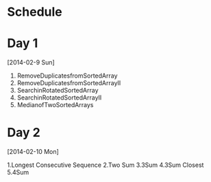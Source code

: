 Schedule
========

Day 1 
=====
[2014-02-9 Sun]

  1. RemoveDuplicatesfromSortedArray
  2. RemoveDuplicatesfromSortedArrayII 
  3. SearchinRotatedSortedArray
  4. SearchinRotatedSortedArrayII
  5. MedianofTwoSortedArrays


Day 2
=====
[2014-02-10 Mon]

  1.Longest Consecutive Sequence
  2.Two Sum
  3.3Sum
  4.3Sum Closest
  5.4Sum



